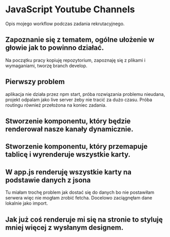 # JavaScript Youtube Channels

Opis mojego workflow podczas zadania rekrutacyjnego.

## Zapoznanie się z tematem, ogólne ułożenie w głowie jak to powinno działać.

Na początku pracy kopiuję repozytorium, zapoznaję się z plikami i wymaganiami, tworzę branch develop.

## Pierwszy problem

aplikacja nie działa przez npm start, próba rozwiązania problemu nieudana, projekt odpalam jako live server żeby nie tracić za dużo czasu. Próba routingu również przełożona na koniec zadania.

## Stworzenie komponentu, który będzie renderował nasze kanały dynamicznie.

## Stworzenie komponentu, który przemapuje tablicę i wyrenderuje wszystkie karty.

## W app.js renderuję wszystkie karty na podstawie danych z jsona

Tu miałam trochę problem jak dostać się do danych bo nie postawiłam serwera więc nie mogłam zrobić fetcha. Docelowo zaciągnęłam dane lokalnie jako import.

## Jak już coś renderuje mi się na stronie to styluję mniej więcej z wysłanym designem.

